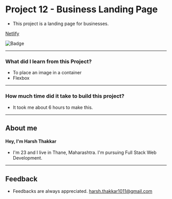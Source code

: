 # **Project 12 - Business Landing Page**

- This project is a landing page for businesses. 

[Netlify](https://business-landing-page-harshthakkar1011.netlify.app/)

![Badge](https://img.shields.io/badge/Netlify-Link-green)

---

### **What did I learn from this Project?**

- To place an image in a container
- Flexbox

---

### **How much time did it take to build this project?**

- It took me about 6 hours to make this.

---

## **About me**

#### **Hey, I'm Harsh Thakkar**

- I'm 23 and I live in Thane, Maharashtra. I'm pursuing Full Stack Web Development.

---

## **Feedback**
- Feedbacks are always appreciated. harsh.thakkar1011@gmail.com